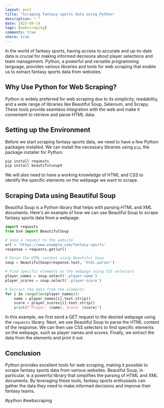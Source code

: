 ```yaml
---
layout: post
title: "Scraping fantasy sports data using Python"
description: " "
date: 2023-09-14
tags: [webscraping]
comments: true
share: true
---
```


In the world of fantasy sports, having access to accurate and up-to-date data is crucial for making informed decisions about player selections and team management. Python, a powerful and versatile programming language, provides various libraries and tools for web scraping that enable us to extract fantasy sports data from websites.

## Why Use Python for Web Scraping?

Python is widely preferred for web scraping due to its simplicity, readability, and a wide range of libraries like Beautiful Soup, Selenium, and Scrapy. These tools provide seamless integration with the web and make it convenient to retrieve and parse HTML data.

## Setting up the Environment

Before we start scraping fantasy sports data, we need to have a few Python packages installed. We can install the necessary libraries using `pip`, the package installer for Python:

```python
pip install requests
pip install beautifulsoup4
```

We will also need to have a working knowledge of HTML and CSS to identify the specific elements on the webpage we want to scrape.

## Scraping Data using Beautiful Soup

Beautiful Soup is a Python library that helps with parsing HTML and XML documents. Here's an example of how we can use Beautiful Soup to scrape fantasy sports data from a webpage:

```python
import requests
from bs4 import BeautifulSoup

# Send a request to the website
url = 'https://www.example.com/fantasy-sports'
response = requests.get(url)

# Parse the HTML content using Beautiful Soup
soup = BeautifulSoup(response.text, 'html.parser')

# Find specific elements on the webpage using CSS selectors
player_names = soup.select('.player-name')
player_scores = soup.select('.player-score')

# Extract the data from the elements
for i in range(len(player_names)):
    name = player_names[i].text.strip()
    score = player_scores[i].text.strip()
    print(f"Player: {name}, Score: {score}")
```

In this example, we first send a GET request to the desired webpage using the `requests` library. Next, we use Beautiful Soup to parse the HTML content of the response. We can then use CSS selectors to find specific elements on the webpage, such as player names and scores. Finally, we extract the data from the elements and print it out.

## Conclusion

Python provides excellent tools for web scraping, making it possible to scrape fantasy sports data from various websites. Beautiful Soup, in particular, is a powerful library that simplifies the parsing of HTML and XML documents. By leveraging these tools, fantasy sports enthusiasts can gather the data they need to make informed decisions and improve their fantasy teams.

#python #webscraping